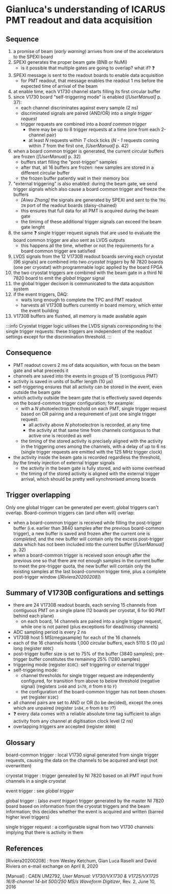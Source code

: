 Gianluca's understanding of ICARUS PMT readout and data acquisition
====================================================================

Sequence
---------

1. a promise of beam (_early warning_) arrives from one of the accelerators
   to the SPEXI board
2. SPEXI generates the proper beam gate (BNB or NuMI)
    * is it possible that multiple gates are going to overlap? what if? :question:
3. SPEXI message is sent to the readout boards to enable data acquisition
    * for PMT readout, that message enables the readout 1 ms
      before the expected time of arrival of the beam
4. at enable time, each V1730 channel starts filling its first circular buffer
5. since V1730 board "self-triggering mode" is enabled (_[UserManual]_ p. 37):
    * each channel discriminates against every sample (2 ns)
    * discriminated signals are paired (AND/OR) into a _single trigger request_
    * trigger requests are combined into a _board common trigger_
        * there may be up to 8 trigger requests at a time
          (one from each 2-channel pair)
        * at least _N_ requests within _T_ clock ticks (_N - 1_ requests coming
          within _T_ from the first one, _[UserManual]_ p. 42)
6. when a board common trigger is generated, the current circular buffers are
   frozen (_[UserManual]_ p. 32)
    * buffers start filling the "post-trigger" samples
    * after that, all 16 buffers are frozen: new samples are stored in a
      different circular buffer
    * the frozen buffer patiently wait in their memory box
7. "external triggering" is also enabled: during the beam gate, we send trigger
   signals which also cause a board common trigger and freeze the buffers
    * _[Aiwu Zhang]_ the signals are generated by SPEXI and sent to the `TRG IN` port of
      the readout boards (daisy-chained)
    * this ensures that full data for all PMT is acquired during the beam gate
    * the timimg of these additional trigger signals can exceed the beam gate
      lenght
8. the same :question: single trigger request signals that are used to evaluate
   the board common trigger are also sent as LVDS outputs
    * this happens all the time, whether or not the requirements for
      a board common trigger are satisfied
9. LVDS signals from the 12 V1730B readout boards serving each cryostat
   (96 signals) are combined into two _cryostat triggers_ by NI 7820 boards
   (one per cryostat) with programmable logic applied by the board FPGA
10. the two cryostat triggers are combined with the beam gate in a third 
    NI 7820 board to emit the _global trigger_ signal
11. the global trigger decision is communicated to the data acquisition system
12. if the event triggers, DAQ:
    * waits long enough to complete the TPC and PMT readout
    * harvests all V1730B buffers currently in board memory, which enter the
      event building
13. V1730B buffers are flushed, all memory is made available again

:::info
Cryostat trigger logic utilises the LVDS signals corresponding to the single
trigger requests: these triggers are independent of the readout settings
except for the discrimination threshold.
:::


Consequence
------------

* PMT readout covers 2 ms of data acquisition, with focus on the beam gate
  and what preceeds it
* channels are saved into the events in groups of 15 (contiguous PMT)
* activity is saved in units of buffer length (10 µs)
* self-triggering ensures that all activity can be stored in the event,
  even outside the beam gate
* which activity outside the beam gate that is effectively saved depends on the
  board-common trigger configuration; for example:
    * with a _N_ photoelectron threshold on each PMT, single trigger request
      based on OR pairing and a requirement of just one single trigger request:
        * all activity above _N_ photoelectron is recorded, at any time
        * the activity at that same time from channels contiguous to that
          active one is recorded as well
    * the timing of the stored activity is precisely aligned with the activity
      in the triggering ones among the channels, with a delay of up to 6 ns
      (single trigger requests are emitted with the 125 MHz trigger clock)
* the activity inside the beam gate is recorded regardless the threshold,
  by the timely injection of external trigger signals
    * the activity in the beam gate is fully stored, and with some overhead
    * the timing of the stored activity is aligned with the external trigger
      arrival, which should be pretty well synchronised among boards
          

Trigger overlapping
--------------------

Only one global trigger can be generated per event: global triggers can't
overlap.
Board-common triggers can (and often will) overlap:

* when a board-common trigger is received while filling the post-trigger buffer
  (i.e. earlier than 3840 samples after the previous board-common trigger),
  a new buffer is saved and frozen after the current one is _completed_, and the
  new buffer will contain only the excess post-trigger data which has not been
  included into the current buffer (_[UserManual]_ p. 32)
* when a board-common trigger is received soon enough after the previous one
  so that there are not enough samples in the current buffer to meet the
  pre-trigger quota, the new buffer will contain only the existing samples at
  the last board-common trigger time, plus a complete post-trigger window
  (_[Riviera20200208]_)



Summary of V1730B configurations and settings
----------------------------------------------

* there are 24 V1730B readout boards, each serving 15 channels from contiguous
  PMT on a single plane (12 boards per cryostat, 6 for 90 PMT behind each plane)
    * on each board, 14 channels are paired into a single trigger request,
      while one is not paired (plus exceptions for dead/noisy channels)
* ADC sampling period is every 2 ns
* V1730B host 5 MS(megasample) for each of the 16 channels
* each of the 16 channels hosts 1,000 circular buffers, each 5110 S (10 µs) long
  (register `800C`)
* post-trigger buffer size is set to 75% of the buffer (3840 samples);
  pre-trigger buffer constitutes the remaining 25% (1280 samples)
* triggering mode (register `810C`): self triggering _or_ external trigger
* self-triggering mode:
    * channel thresholds for single trigger request are independently
      configured, for transition from above to below threshold (negative signal)
      (registers `1n60` and `1n70`, _n_ from `0` to `F`)
    * the configuration of the board-common trigger has not been chosen yet
      (register `810C`)
* all channel pairs are set to AND or OR (to be decided), except the ones
  which are unpaired (register `1n84`, _n_ from `0` to `7`?)
* :question: every data comes with a reliable absolute time tag sufficient to align
  activity from any channel at digitisation clock level (2 ns)
* overlapping triggers are accepted (register `8000`)



Glossary
---------

board-common trigger
:   local V1730 signal generated from single trigger requests,
    causing the data on the channels to be acquired and kept (not overwritten)

cryostat trigger
:   trigger geneated by NI 7820 based on all PMT input from channels
    in a single cryostat

event trigger
:    see _global trigger_

global trigger
:   (also _event trigger_) trigger generated by the master NI 7820 board
    based on information from the cryostat triggers and the beam information;
    this decides whether the event is acquired and written
    (barred higher level triggers)

single trigger request
:   a configurable signal from two V1730 channels implying that there
    is activity in them



References
-----------

[Riviera20200208]
: from Wesley Ketchum, Gian Luca Raselli and David Riviera on e-mail exchange on April 8, 2020

[Manual]
: CAEN UM2792, _User Manual: V1730/VX1730 & V1725/VX1725 16/8-channel 14-bit 500/250 MS/s Waveform Digitizer_, Rev. 2, June 10, 2016

